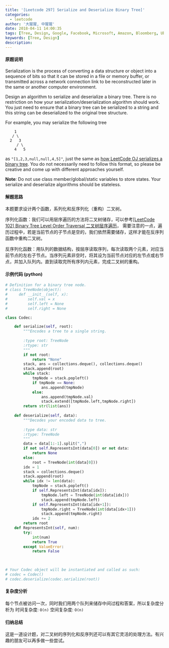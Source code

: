 ```yaml
---
title: '[Leetcode 297] Serialize and Deserialize Binary Tree]'
categories:
  - leetcode
author: '大猩猩, 中猩猩'
date: 2018-04-11 14:00:35
tags: [Tree, Design, Google, Facebook, Microsoft, Amazon, Bloomberg, Uber, LinkedIn, Yahoo]
keywords: [Tree, Design]
description:
---
```


#### 原题说明
Serialization is the process of converting a data structure or object into a sequence of bits so that it can be stored in a file or memory buffer, or transmitted across a network connection link to be reconstructed later in the same or another computer environment.

Design an algorithm to serialize and deserialize a binary tree. There is no restriction on how your serialization/deserialization algorithm should work. You just need to ensure that a binary tree can be serialized to a string and this string can be deserialized to the original tree structure.

For example, you may serialize the following tree

	    1
   	   / \
      2   3
         / \
        4   5
as `"[1,2,3,null,null,4,5]"`, just the same as [how LeetCode OJ serializes a binary tree](https://leetcode.com/faq/#binary-tree). You do not necessarily need to follow this format, so please be creative and come up with different approaches yourself.

 

**Note**: Do not use class member/global/static variables to store states. Your serialize and deserialize algorithms should be stateless.


#### 解题思路
本题要求设计两个函数，系列化和反序列化（重构）二叉树。

序列化函数：我们可以用层序遍历的方法将二叉树储存，可以参考[[LeetCode 102] Binary Tree Level Order Traversal 二叉树层序遍历](/Leetcode-102-Binary-Tree-Level-Order-Traversal)， 需要注意的一点，遍历过程中，若是当前节点的子节点是空的，我们依然需要储存，这样才能在反序列函数中重构二叉树。

反序列化函数：用队列的数据结构，按层序读取序列，每次读取两个元素，对应当前节点的左右子节点。当序列元素非空时，将其设为当前节点对应的左节点或右节点，并加入队列内。直到读取完所有序列内元素，完成二叉树的重构。

#### 示例代码 (python)
```python
# Definition for a binary tree node.
# class TreeNode(object):
#     def __init__(self, x):
#         self.val = x
#         self.left = None
#         self.right = None

class Codec:

    def serialize(self, root):
        """Encodes a tree to a single string.
        
        :type root: TreeNode
        :rtype: str
        """
        if not root:
            return "None"
        stack, ans = collections.deque(), collections.deque()
        stack.append(root)
        while stack:
            tmpNode = stack.popleft()
            if tmpNode == None:
                ans.append(tmpNode)
            else:
                ans.append(tmpNode.val)
                stack.extend([tmpNode.left,tmpNode.right])
        return str(list(ans)) 
            
    def deserialize(self, data):
        """Decodes your encoded data to tree.
        
        :type data: str
        :rtype: TreeNode
        """
        data = data[1:-1].split(",")
        if not self.RepresentsInt(data[0]) or not data:
            return None
        else:
            root = TreeNode(int(data[0]))
        idx = 1
        stack = collections.deque()
        stack.append(root)
        while idx != len(data):
            tmpNode = stack.popleft()
            if self.RepresentsInt(data[idx]):
                tmpNode.left = TreeNode(int(data[idx]))
                stack.append(tmpNode.left)
            if self.RepresentsInt(data[idx+1]):
                tmpNode.right = TreeNode(int(data[idx+1]))
                stack.append(tmpNode.right)
            idx += 2
        return root
    def RepresentsInt(self, num):
        try: 
            int(num)
            return True
        except ValueError:
            return False
            
        

# Your Codec object will be instantiated and called as such:
# codec = Codec()
# codec.deserialize(codec.serialize(root))
```

#### 复杂度分析
每个节点被访问一次，同时我们用两个队列来储存中间过程和答案，所以复杂度分析为
时间复杂度: `O(n)`
空间复杂度: `O(n)`

#### 归纳总结
这是一道设计题，对二叉树的序列化和反序列还可以有其它灵活的处理方法。有兴趣的朋友可以再多做一些尝试。